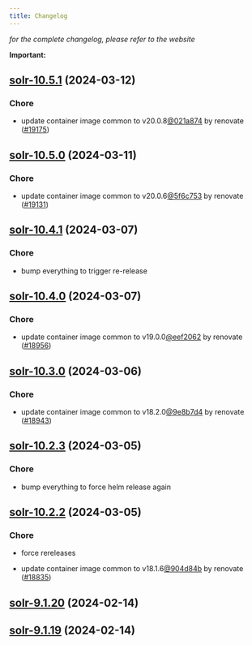 ```yaml
---
title: Changelog
---
```



*for the complete changelog, please refer to the website*

**Important:**


## [solr-10.5.1](https://github.com/truecharts/charts/compare/solr-10.5.0...solr-10.5.1) (2024-03-12)

### Chore



- update container image common to v20.0.8[@021a874](https://github.com/021a874) by renovate ([#19175](https://github.com/truecharts/charts/issues/19175))


## [solr-10.5.0](https://github.com/truecharts/charts/compare/solr-10.4.1...solr-10.5.0) (2024-03-11)

### Chore



- update container image common to v20.0.6[@5f6c753](https://github.com/5f6c753) by renovate ([#19131](https://github.com/truecharts/charts/issues/19131))


## [solr-10.4.1](https://github.com/truecharts/charts/compare/solr-10.4.0...solr-10.4.1) (2024-03-07)

### Chore



- bump everything to trigger re-release


## [solr-10.4.0](https://github.com/truecharts/charts/compare/solr-10.3.0...solr-10.4.0) (2024-03-07)

### Chore



- update container image common to v19.0.0[@eef2062](https://github.com/eef2062) by renovate ([#18956](https://github.com/truecharts/charts/issues/18956))


## [solr-10.3.0](https://github.com/truecharts/charts/compare/solr-10.2.3...solr-10.3.0) (2024-03-06)

### Chore



- update container image common to v18.2.0[@9e8b7d4](https://github.com/9e8b7d4) by renovate ([#18943](https://github.com/truecharts/charts/issues/18943))


## [solr-10.2.3](https://github.com/truecharts/charts/compare/solr-10.2.2...solr-10.2.3) (2024-03-05)

### Chore



- bump everything to force helm release again


## [solr-10.2.2](https://github.com/truecharts/charts/compare/solr-10.2.0...solr-10.2.2) (2024-03-05)

### Chore



- force rereleases

- update container image common to v18.1.6[@904d84b](https://github.com/904d84b) by renovate ([#18835](https://github.com/truecharts/charts/issues/18835))





















## [solr-9.1.20](https://github.com/truecharts/charts/compare/solr-9.1.19...solr-9.1.20) (2024-02-14)


## [solr-9.1.19](https://github.com/truecharts/charts/compare/solr-9.1.18...solr-9.1.19) (2024-02-14)

